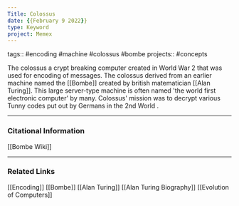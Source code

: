 ```yaml
---
Title: Colossus
date: {{February 9 2022}}
type: Keyword
project: Memex
---
```

tags:: #encoding #machine #colossus #bombe
projects:: #concepts 

The colossus a crypt breaking computer created in World War 2 that was used for encoding of messages. The colossus derived from an earlier machine named the [[Bombe]] created by british matematician [[Alan Turing]]. This large server-type machine is often named 'the world first electronic computer' by many. Colossus' mission was to decrypt various Tunny codes put out by Germans in the 2nd World .

---
### Citational Information
[[Bombe Wiki]]
- - - 
### Related Links
[[Encoding]]
[[Bombe]]
[[Alan Turing]]
[[Alan Turing Biography]]
[[Evolution of Computers]]
